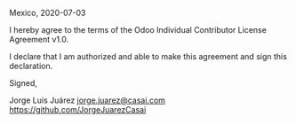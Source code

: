 Mexico, 2020-07-03

I hereby agree to the terms of the Odoo Individual Contributor License
Agreement v1.0.

I declare that I am authorized and able to make this agreement and sign this
declaration.

Signed,

Jorge Luis Juárez jorge.juarez@casai.com https://github.com/JorgeJuarezCasai
